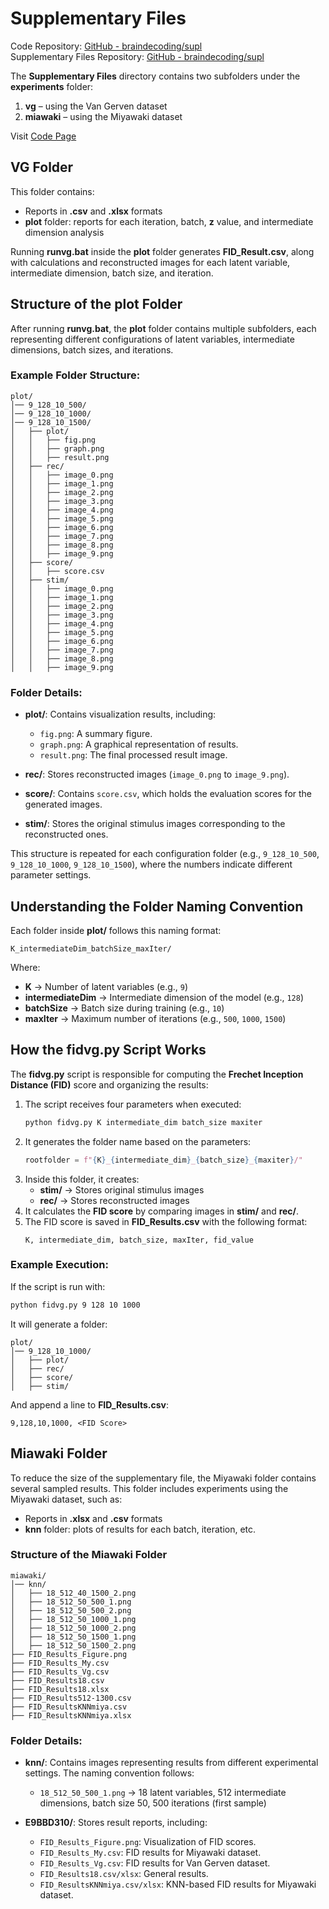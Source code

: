 # Supplementary Files  

Code Repository: [GitHub - braindecoding/supl](https://github.com/braindecoding/oaa)  
Supplementary Files Repository: [GitHub - braindecoding/supl](https://github.com/braindecoding/supl)  

The **Supplementary Files** directory contains two subfolders under the **experiments** folder:  
1. **vg** – using the Van Gerven dataset  
2. **miawaki** – using the Miyawaki dataset  

Visit [Code Page](https://braindecoding.github.io/oaa/)

## VG Folder  

This folder contains:  
- Reports in **.csv** and **.xlsx** formats  
- **plot** folder: reports for each iteration, batch, **z** value, and intermediate dimension analysis  

Running **runvg.bat** inside the **plot** folder generates **FID_Result.csv**, along with calculations and reconstructed images for each latent variable, intermediate dimension, batch size, and iteration.  

## Structure of the **plot** Folder  

After running **runvg.bat**, the **plot** folder contains multiple subfolders, each representing different configurations of latent variables, intermediate dimensions, batch sizes, and iterations.  

### Example Folder Structure:  
```
plot/
│── 9_128_10_500/
│── 9_128_10_1000/
│── 9_128_10_1500/
│   ├── plot/
│   │   ├── fig.png
│   │   ├── graph.png
│   │   ├── result.png
│   ├── rec/
│   │   ├── image_0.png
│   │   ├── image_1.png
│   │   ├── image_2.png
│   │   ├── image_3.png
│   │   ├── image_4.png
│   │   ├── image_5.png
│   │   ├── image_6.png
│   │   ├── image_7.png
│   │   ├── image_8.png
│   │   ├── image_9.png
│   ├── score/
│   │   ├── score.csv
│   ├── stim/
│   │   ├── image_0.png
│   │   ├── image_1.png
│   │   ├── image_2.png
│   │   ├── image_3.png
│   │   ├── image_4.png
│   │   ├── image_5.png
│   │   ├── image_6.png
│   │   ├── image_7.png
│   │   ├── image_8.png
│   │   ├── image_9.png
```

### Folder Details:  
- **plot/**: Contains visualization results, including:  
  - `fig.png`: A summary figure.  
  - `graph.png`: A graphical representation of results.  
  - `result.png`: The final processed result image.  

- **rec/**: Stores reconstructed images (`image_0.png` to `image_9.png`).  

- **score/**: Contains `score.csv`, which holds the evaluation scores for the generated images.  

- **stim/**: Stores the original stimulus images corresponding to the reconstructed ones.  

This structure is repeated for each configuration folder (e.g., `9_128_10_500`, `9_128_10_1000`, `9_128_10_1500`), where the numbers indicate different parameter settings.  

## Understanding the Folder Naming Convention  

Each folder inside **plot/** follows this naming format:  
```
K_intermediateDim_batchSize_maxIter/
```
Where:  
- **K** → Number of latent variables (e.g., `9`)  
- **intermediateDim** → Intermediate dimension of the model (e.g., `128`)  
- **batchSize** → Batch size during training (e.g., `10`)  
- **maxIter** → Maximum number of iterations (e.g., `500`, `1000`, `1500`)  

## How the **fidvg.py** Script Works  

The **fidvg.py** script is responsible for computing the **Frechet Inception Distance (FID)** score and organizing the results:  

1. The script receives four parameters when executed:  
   ```bash
   python fidvg.py K intermediate_dim batch_size maxiter
   ```
2. It generates the folder name based on the parameters:  
   ```python
   rootfolder = f"{K}_{intermediate_dim}_{batch_size}_{maxiter}/"
   ```
3. Inside this folder, it creates:
   - **stim/** → Stores original stimulus images
   - **rec/** → Stores reconstructed images  
4. It calculates the **FID score** by comparing images in **stim/** and **rec/**.  
5. The FID score is saved in **FID_Results.csv** with the following format:  
   ```csv
   K, intermediate_dim, batch_size, maxIter, fid_value
   ```

### Example Execution:  
If the script is run with:  
```bash
python fidvg.py 9 128 10 1000
```
It will generate a folder:  
```
plot/
│── 9_128_10_1000/
│   ├── plot/
│   ├── rec/
│   ├── score/
│   ├── stim/
```
And append a line to **FID_Results.csv**:  
```
9,128,10,1000, <FID Score>
```

## Miawaki Folder

To reduce the size of the supplementary file, the Miyawaki folder contains several sampled results. This folder includes experiments using the Miyawaki dataset, such as:

- Reports in **.xlsx** and **.csv** formats
- **knn** folder: plots of results for each batch, iteration, etc.

### Structure of the **Miawaki** Folder

```
miawaki/
│── knn/
│   ├── 18_512_40_1500_2.png
│   ├── 18_512_50_500_1.png
│   ├── 18_512_50_500_2.png
│   ├── 18_512_50_1000_1.png
│   ├── 18_512_50_1000_2.png
│   ├── 18_512_50_1500_1.png
│   ├── 18_512_50_1500_2.png
├── FID_Results_Figure.png
├── FID_Results_My.csv
├── FID_Results_Vg.csv
├── FID_Results18.csv
├── FID_Results18.xlsx
├── FID_Results512-1300.csv
├── FID_ResultsKNNmiya.csv
├── FID_ResultsKNNmiya.xlsx
```

### Folder Details:

- **knn/**: Contains images representing results from different experimental settings. The naming convention follows:

  - `18_512_50_500_1.png` → 18 latent variables, 512 intermediate dimensions, batch size 50, 500 iterations (first sample)

- **E9BBD310/**: Stores result reports, including:

  - `FID_Results_Figure.png`: Visualization of FID scores.
  - `FID_Results_My.csv`: FID results for Miyawaki dataset.
  - `FID_Results_Vg.csv`: FID results for Van Gerven dataset.
  - `FID_Results18.csv/xlsx`: General results.
  - `FID_ResultsKNNmiya.csv/xlsx`: KNN-based FID results for Miyawaki dataset.

